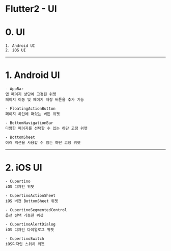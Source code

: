 Flutter2 - UI
========

# 0. UI
	1. Android UI
	2. iOS UI

***
# 1. Android UI
	- AppBar
	앱 페이지 상단에 고정된 위젯
    페이지 이동 및 페이지 저장 버튼을 추가 기능
    
	- FloatingActionButton
	페이지 하단에 떠있는 버튼 위젯
    
	- BottomNavigationBar
	다양한 페이지를 선택할 수 있는 하단 고정 위젯
    
	- BottomSheet
	여러 액션을 사용할 수 있는 하단 고정 위젯
    
***
# 2. iOS UI
    - Cupertino
    iOS 디자인 위젯
    
    - CupertinoActionSheet
    iOS 버전 BottomSheet 위젯
    
    - CupertinoSegmentedControl
    옵션 선택 가능한 위젯
    
    - CupertinoAlertDialog
    iOS 디자인 다이얼로그 위젯
    
    - CupertinoSwitch
    iOS디자인 스위치 위젯
    
